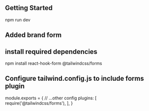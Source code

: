 ## Getting Started

npm run dev

## Added brand form

## install required dependencies

npm install react-hook-form @tailwindcss/forms

## Configure tailwind.config.js to include forms plugin

module.exports = {
// ...other config
plugins: [
require('@tailwindcss/forms'),
],
}
